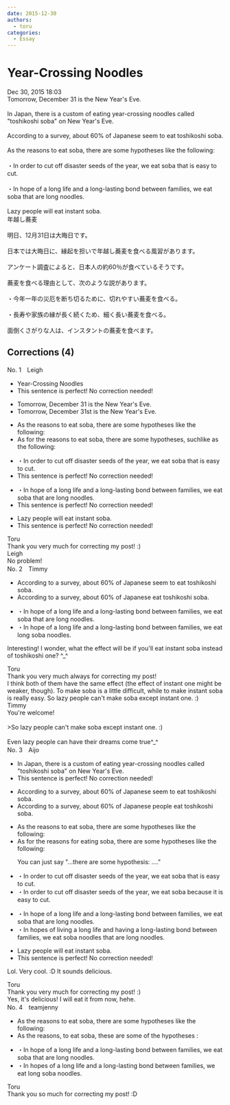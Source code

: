 ```yaml
---
date: 2015-12-30
authors:
  - toru
categories:
  - Essay
---
```


<h1 id="subject_show">Year-Crossing Noodles</h1>
<div class="date">Dec 30, 2015 18:03</div>
<div id="post"><div id="body_show_ori">
Tomorrow, December 31 is the New Year's Eve.<br/><br/>In Japan, there is a custom of eating year-crossing noodles called "toshikoshi soba" on New Year's Eve.<br/><br/>According to a survey, about 60% of Japanese seem to eat toshikoshi soba.<br/><br/>As the reasons to eat soba, there are some hypotheses like the following:<br/><br/>・In order to cut off disaster seeds of the year, we eat soba that is easy to cut.<br/><br/>・In hope of a long life and a long-lasting bond between families, we eat soba that are long noodles.<br/><br/>Lazy people will eat instant soba.
</div></div>

<!-- more -->

<div id="post_ja"><div id="body_show_mo">
年越し蕎麦<br/><br/>明日、12月31日は大晦日です。<br/><br/>日本では大晦日に、縁起を担いで年越し蕎麦を食べる風習があります。<br/><br/>アンケート調査によると、日本人の約60％が食べているそうです。<br/><br/>蕎麦を食べる理由として、次のような説があります。<br/><br/>・今年一年の災厄を断ち切るために、切れやすい蕎麦を食べる。<br/><br/>・長寿や家族の縁が長く続くため、細く長い蕎麦を食べる。<br/><br/>面倒くさがりな人は、インスタントの蕎麦を食べます。
</div></div>

## Corrections (4)
<div id="block"><div class="first_name"> No. 1　<span class="just_name">Leigh</span></div><div id="block2">
<ul class="correction_field">
<li class="incorrect">Year-Crossing Noodles</li>
<li class="corrected perfect">This sentence is perfect! No correction needed!</li>
</ul>
<ul class="correction_field">
<li class="incorrect">Tomorrow, December 31 is the New Year's Eve.</li>
<li class="corrected correct">
Tomorrow, December 31<span class="f_red">st</span> is <span class="f_gray"><span class="sline">the </span></span>New Year's Eve.
</li>
</ul>
<ul class="correction_field">
<li class="incorrect">As the reasons to eat soba, there are some hypotheses like the following:</li>
<li class="corrected correct">
As <span class="f_red">for </span>the reasons to eat soba, there are some hypotheses<span class="f_red">,</span> <span class="f_red">such</span><span class="f_gray"><span class="sline">like</span></span> <span class="f_red">as </span>the following:
</li>
</ul>
<ul class="correction_field">
<li class="incorrect">・In order to cut off disaster seeds of the year, we eat soba that is easy to cut.</li>
<li class="corrected perfect">This sentence is perfect! No correction needed!</li>
</ul>
<ul class="correction_field">
<li class="incorrect">・In hope of a long life and a long-lasting bond between families, we eat soba that are long noodles.</li>
<li class="corrected perfect">This sentence is perfect! No correction needed!</li>
</ul>
<ul class="correction_field">
<li class="incorrect">Lazy people will eat instant soba.</li>
<li class="corrected perfect">This sentence is perfect! No correction needed!</li>
</ul>
</div><div class="name"><span class="just_name">Toru</span><br>
Thank you very much for correcting my post! :)
</div>
<div class="name"><span class="just_name">Leigh</span><br>
No problem!
</div>
</div>
<div id="block"><div class="first_name"> No. 2　<span class="just_name">Timmy</span></div><div id="block2">
<ul class="correction_field">
<li class="incorrect">According to a survey, about 60% of Japanese seem to eat toshikoshi soba.</li>
<li class="corrected correct">
According to a survey, about 60% of Japanese eat toshikoshi soba.
</li>
</ul>
<ul class="correction_field">
<li class="incorrect">・In hope of a long life and a long-lasting bond between families, we eat soba that are long noodles.</li>
<li class="corrected correct">
・In hope of a long life and a long-lasting bond between families, we eat long soba noodles.
</li>
</ul>
<p class="comment_small">
 Interesting! I wonder, what the effect will be if you'll eat instant soba instead of toshikoshi one? ^_^
</p>

</div><div class="name"><span class="just_name">Toru</span><br>
Thank you very much always for correcting my post! <br/>I think both of them have the same effect (the effect of instant one might be weaker, though). To make soba is a little difficult, while to make instant soba is really easy. So lazy people can't make soba except instant one. :)
</div>
<div class="name"><span class="just_name">Timmy</span><br>
You're welcome!<br/><br/>&gt;So lazy people can't make soba except instant one. :)<br/><br/>Even lazy people can have their dreams come true^_^
</div>
</div>
<div id="block"><div class="first_name"> No. 3　<span class="just_name">Aijo</span></div><div id="block2">
<ul class="correction_field">
<li class="incorrect">In Japan, there is a custom of eating year-crossing noodles called "toshikoshi soba" on New Year's Eve.</li>
<li class="corrected perfect">This sentence is perfect! No correction needed!</li>
</ul>
<ul class="correction_field">
<li class="incorrect">According to a survey, about 60% of Japanese seem to eat toshikoshi soba.</li>
<li class="corrected correct">
According to a survey, about 60% of Japanese <span class="f_blue">people </span>eat toshikoshi soba.
</li>
</ul>
<ul class="correction_field">
<li class="incorrect">As the reasons to eat soba, there are some hypotheses like the following:</li>
<li class="corrected correct">
As <span class="f_red">for </span>the reasons <span class="f_red">for eating</span> soba, there are some hypotheses <span class="f_gray"><span class="sline">like the following</span></span>:
<p class="correction_comment">You can just say "...there are some hypothesis: ...."</p>
</li>
</ul>
<ul class="correction_field">
<li class="incorrect">・In order to cut off disaster seeds of the year, we eat soba that is easy to cut.</li>
<li class="corrected correct">
・In order to cut off disaster seeds of the year, we eat soba <span class="f_red">because it</span> is easy to cut.
</li>
</ul>
<ul class="correction_field">
<li class="incorrect">・In hope of a long life and a long-lasting bond between families, we eat soba that are long noodles.</li>
<li class="corrected correct">
・In <span class="f_red">hopes</span> of <span class="f_red">living a </span>long life and <span class="f_red">having </span>a long-lasting bond between families, we eat soba <span class="f_blue">noodles </span>that are long <span class="f_gray"><span class="sline">noodles</span></span>.
</li>
</ul>
<ul class="correction_field">
<li class="incorrect">Lazy people will eat instant soba.</li>
<li class="corrected perfect">This sentence is perfect! No correction needed!</li>
</ul>
<p class="comment_small">
 Lol. Very cool. :D It sounds delicious.
</p>

</div><div class="name"><span class="just_name">Toru</span><br>
Thank you very much for correcting my post! :)<br/>Yes, it's delicious! I will eat it from now, hehe.
</div>
</div>
<div id="block"><div class="first_name"> No. 4　<span class="just_name">teamjenny</span></div><div id="block2">
<ul class="correction_field">
<li class="incorrect">As the reasons to eat soba, there are some hypotheses like the following:</li>
<li class="corrected correct">
As the reasons,<span class="f_blue"><span class="sline"> to eat soba, </span>these are some of the hypotheses :</span>
</li>
</ul>
<ul class="correction_field">
<li class="incorrect">・In hope of a long life and a long-lasting bond between families, we eat soba that are long noodles.</li>
<li class="corrected correct">
・In hope<span class="f_blue">s</span> of a long life and a long-lasting bond between families, we eat <span class="f_blue">long soba noodles. </span>
</li>
</ul>
</div><div class="name"><span class="just_name">Toru</span><br>
Thank you so much for correcting my post! :D
</div>
</div>
